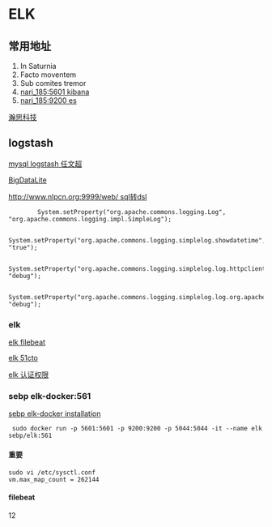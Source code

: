 # ELK


## 常用地址


1. In Saturnia
2. Facto moventem
3. Sub comites tremor
4. [nari_185:5601 kibana](http://nari_185:5601)
5. [nari_185:9200 es](http://nari_185:9200)

[瀚思科技](http://hansight.com/HanSight_team.html)


## logstash

[mysql logstash 任文超](https://wenchao.ren/archives/393)

[BigDataLite](https://rmoff.net/2016/03/16/oracle-goldengate-kafka-hive-on-bigdatalite-4-4/)

[http://www.nlpcn.org:9999/web/ sql转dsl](http://www.nlpcn.org:9999/web/)

            System.setProperty("org.apache.commons.logging.Log", "org.apache.commons.logging.impl.SimpleLog");

        System.setProperty("org.apache.commons.logging.simplelog.showdatetime", "true");

        System.setProperty("org.apache.commons.logging.simplelog.log.httpclient.wire", "debug");

        System.setProperty("org.apache.commons.logging.simplelog.log.org.apache.commons.httpclient", "debug");

### elk

[elk filebeat](http://www.jianshu.com/p/9dfac37885cb)        

[elk 51cto](http://tchuairen.blog.51cto.com/3848118/1861167)

[elk 认证权限](http://rk700.github.io/2016/12/16/filebeat-kafka-logstash-authentication-authorization/)

### sebp elk-docker:561

[sebp elk-docker installation](http://elk-docker.readthedocs.io/#running-with-docker-compose)

     sudo docker run -p 5601:5601 -p 9200:9200 -p 5044:5044 -it --name elk sebp/elk:561

#### 重要

    sudo vi /etc/sysctl.conf
    vm.max_map_count = 262144

#### filebeat

  12
